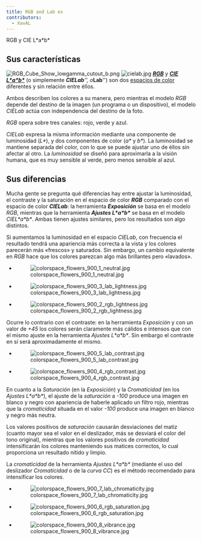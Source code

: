 ```yaml
---
title: RGB and Lab es
contributors:
  - XavAL
---
```


<div class="pagetitle">

RGB y CIE L\*a\*b\*

</div>

## Sus características

![](RGB_Cube_Show_lowgamma_cutout_b.png "RGB_Cube_Show_lowgamma_cutout_b.png")
![](cielab.jpg "cielab.jpg")
*[**RGB**](https://en.wikipedia.org/wiki/RGB_color_space)* y *[**CIE
L\*a\*b\***](https://es.wikipedia.org/wiki/Espacio_de_color_Lab)* (o
simplemente ***CIELab**'', o***Lab**'') son dos [espacios de
color](https://es.wikipedia.org/wiki/Espacio_de_color) diferentes y sin
relación entre éllos.

Ambos describen los colores a su manera, pero mientras el modelo *RGB*
depende del destino de la imagen (un programa o un dispositivo), el
modelo *CIELab* actúa con independencia del destino de la foto.

*RGB* opera sobre tres canales: rojo, verde y azul.

*CIELab* expresa la misma información mediante una componente de
luminosidad (*L\**), y dos componentes de color (*a\** y *b\**). La
luminosidad se mantiene separada del color, con lo que se puede ajustar
uno de éllos sin afectar al otro. La *luminosidad* se diseñó para
aproximarla a la visión humana, que es muy sensible al verde, pero menos
sensible al azul.

## Sus diferencias

Mucha gente se pregunta qué diferencias hay entre ajustar la
luminosidad, el contraste y la saturación en el espacio de color
***RGB*** comparado con el espacio de color ***CIELab***: la herramienta
***Exposición*** se basa en el modelo *RGB*, mientras que la herramienta
***Ajustes L\*a\*b\**** se basa en el modelo *CIEL\*a\*b\**. Ambas
tienen ajustes similares, pero los resultados son algo distintos.

Si aumentamos la luminosidad en el espacio *CIELab*, con frecuencia el
resultado tendrá una apariencia más correcta a la vista y los colores
parecerán más «frescos» y saturados. Sin embargo, un cambio equivalente
en *RGB* hace que los colores parezcan algo más brillantes pero
«lavados».

<div>

- <figure>
  <img src="colorspace_flowers_900_1_neutral.jpg"
  title="colorspace_flowers_900_1_neutral.jpg" />
  <figcaption>colorspace_flowers_900_1_neutral.jpg</figcaption>
  </figure>

- <figure>
  <img src="colorspace_flowers_900_3_lab_lightness.jpg"
  title="colorspace_flowers_900_3_lab_lightness.jpg" />
  <figcaption>colorspace_flowers_900_3_lab_lightness.jpg</figcaption>
  </figure>

- <figure>
  <img src="colorspace_flowers_900_2_rgb_lightness.jpg"
  title="colorspace_flowers_900_2_rgb_lightness.jpg" />
  <figcaption>colorspace_flowers_900_2_rgb_lightness.jpg</figcaption>
  </figure>

</div>

Ocurre lo contrario con el contraste: en la herramienta *Exposición* y
con un valor de *+45* los colores serán claramente más cálidos e
intensos que con el mismo ajuste en la herramienta *Ajustes L\*a\*b\**.
Sin embargo el contraste en sí será aproximadamente el mismo.

<div>

- <figure>
  <img src="colorspace_flowers_900_5_lab_contrast.jpg"
  title="colorspace_flowers_900_5_lab_contrast.jpg" />
  <figcaption>colorspace_flowers_900_5_lab_contrast.jpg</figcaption>
  </figure>

- <figure>
  <img src="colorspace_flowers_900_4_rgb_contrast.jpg"
  title="colorspace_flowers_900_4_rgb_contrast.jpg" />
  <figcaption>colorspace_flowers_900_4_rgb_contrast.jpg</figcaption>
  </figure>

</div>

En cuanto a la *Saturación* (en la *Exposición*) y la *Cromaticidad* (en
los *Ajustes L\*a\*b\**), el ajuste de la *saturación* a *-100* produce
una imagen en blanco y negro con apariencia de haberle aplicado un
filtro rojo, mientras que la *cromaticidad* situada en el valor *-100*
produce una imagen en blanco y negro más neutra.

Los valores positivos de *saturación* causarán desviaciones del matiz
(cuanto mayor sea el valor en el deslizador, más se desviará el color
del tono original), mientras que los valores positivos de *cromaticidad*
intensificarán los colores manteniendo sus matices correctos, lo cual
proporciona un resultado nítido y limpio.

La *cromaticidad* de la herramienta *Ajustes L\*a\*b\** (mediante el uso
del deslizador *Cromaticidad* o de la *curva CC*) es el método
recomendado para intensificar los colores.

<div>

- <figure>
  <img src="colorspace_flowers_900_7_lab_chromaticity.jpg"
  title="colorspace_flowers_900_7_lab_chromaticity.jpg" />
  <figcaption>colorspace_flowers_900_7_lab_chromaticity.jpg</figcaption>
  </figure>

- <figure>
  <img src="colorspace_flowers_900_6_rgb_saturation.jpg"
  title="colorspace_flowers_900_6_rgb_saturation.jpg" />
  <figcaption>colorspace_flowers_900_6_rgb_saturation.jpg</figcaption>
  </figure>

- <figure>
  <img src="colorspace_flowers_900_8_vibrance.jpg"
  title="colorspace_flowers_900_8_vibrance.jpg" />
  <figcaption>colorspace_flowers_900_8_vibrance.jpg</figcaption>
  </figure>

</div>
